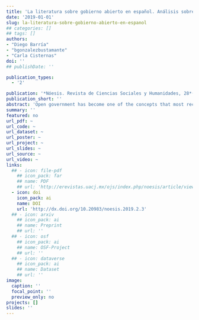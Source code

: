 ```yaml
---
title: 'La literatura sobre gobierno abierto en español. Análisis sobre las dinámicas de producción y citación'
date: '2019-01-01'
slug: la-literatura-sobre-gobierno-abierto-en-espanol
## categories: []
## tags: []
authors:
- "Diego Barría"
- "bgonzalezbustamante"
- "Carla Cisternas"
doi: ''
## publishDate: ''

publication_types:
  - '2'

publication: '*Nóesis. Revista de Ciencias Sociales y Humanidades, 28*(56), 22-42'
publication_short: ''
abstract: 'Open government has become one of the concepts that most recently attracted professionals and academics dedicated to public administration. Likewise, it is possible to notice the appearance of a growing volume of academic works dedicated to analysing the concept and experiences of open government in the region. This paper analyses the academic production in Spanish on open government. For this, texts published in specialised journals between 2009 and 2015 are identified. It characterises the main publication channels, indexing levels of journals that publish articles of the topic as well as bibliographic references. This is complemented by a citation network analysis and a statistical model that evaluates determinants of centrality in the network. One of the findings is that non-academic documents are more likely to be central in the citation network.'
summary: ''
featured: no
url_pdf: ~
url_code: ~
url_dataset: ~
url_poster: ~
url_project: ~
url_slides: ~
url_source: ~
url_video: ~
links:
  ## - icon: file-pdf
    ## icon_pack: far
    ## name: PDF
    ## url: 'http://erevistas.uacj.mx/ojs/index.php/noesis/article/view/1718'
  - icon: doi
    icon_pack: ai
    name: DOI
    url: 'http://dx.doi.org/10.20983/noesis.2019.2.3'
  ## - icon: arxiv
    ## icon_pack: ai
    ## name: Preprint
    ## url: ''
  ## - icon: osf
    ## icon_pack: ai
    ## name: OSF-Project
    ## url: ''
  ## - icon: dataverse
    ## icon_pack: ai
    ## name: Dataset
    ## url: ''
image:
  caption: ''
  focal_point: ''
  preview_only: no
projects: []
slides: ''
---
```

